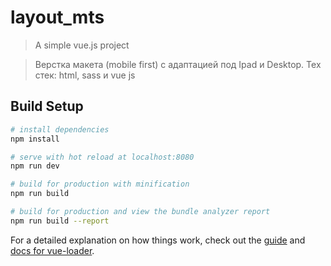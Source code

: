 # layout_mts

> A simple vue.js project

> Верстка макета (mobile first) с адаптацией под Ipad и Desktop. Тех стек: html, sass и vue js
## Build Setup

``` bash
# install dependencies
npm install

# serve with hot reload at localhost:8080
npm run dev

# build for production with minification
npm run build

# build for production and view the bundle analyzer report
npm run build --report
```

For a detailed explanation on how things work, check out the [guide](http://vuejs-templates.github.io/webpack/) and [docs for vue-loader](http://vuejs.github.io/vue-loader).
